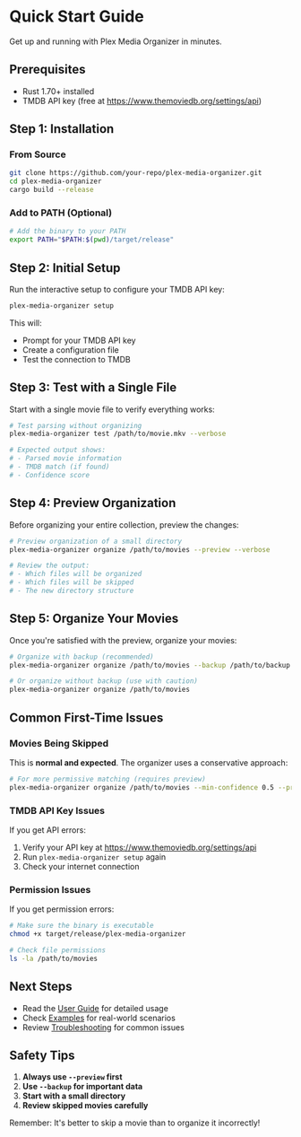 # Quick Start Guide

Get up and running with Plex Media Organizer in minutes.

## Prerequisites

- Rust 1.70+ installed
- TMDB API key (free at https://www.themoviedb.org/settings/api)

## Step 1: Installation

### From Source
```bash
git clone https://github.com/your-repo/plex-media-organizer.git
cd plex-media-organizer
cargo build --release
```

### Add to PATH (Optional)
```bash
# Add the binary to your PATH
export PATH="$PATH:$(pwd)/target/release"
```

## Step 2: Initial Setup

Run the interactive setup to configure your TMDB API key:

```bash
plex-media-organizer setup
```

This will:
- Prompt for your TMDB API key
- Create a configuration file
- Test the connection to TMDB

## Step 3: Test with a Single File

Start with a single movie file to verify everything works:

```bash
# Test parsing without organizing
plex-media-organizer test /path/to/movie.mkv --verbose

# Expected output shows:
# - Parsed movie information
# - TMDB match (if found)
# - Confidence score
```

## Step 4: Preview Organization

Before organizing your entire collection, preview the changes:

```bash
# Preview organization of a small directory
plex-media-organizer organize /path/to/movies --preview --verbose

# Review the output:
# - Which files will be organized
# - Which files will be skipped
# - The new directory structure
```

## Step 5: Organize Your Movies

Once you're satisfied with the preview, organize your movies:

```bash
# Organize with backup (recommended)
plex-media-organizer organize /path/to/movies --backup /path/to/backup

# Or organize without backup (use with caution)
plex-media-organizer organize /path/to/movies
```

## Common First-Time Issues

### Movies Being Skipped
This is **normal and expected**. The organizer uses a conservative approach:

```bash
# For more permissive matching (requires preview)
plex-media-organizer organize /path/to/movies --min-confidence 0.5 --preview
```

### TMDB API Key Issues
If you get API errors:
1. Verify your API key at https://www.themoviedb.org/settings/api
2. Run `plex-media-organizer setup` again
3. Check your internet connection

### Permission Issues
If you get permission errors:
```bash
# Make sure the binary is executable
chmod +x target/release/plex-media-organizer

# Check file permissions
ls -la /path/to/movies
```

## Next Steps

- Read the [User Guide](user-guide.md) for detailed usage
- Check [Examples](examples/) for real-world scenarios
- Review [Troubleshooting](troubleshooting.md) for common issues

## Safety Tips

1. **Always use `--preview` first**
2. **Use `--backup` for important data**
3. **Start with a small directory**
4. **Review skipped movies carefully**

Remember: It's better to skip a movie than to organize it incorrectly!
